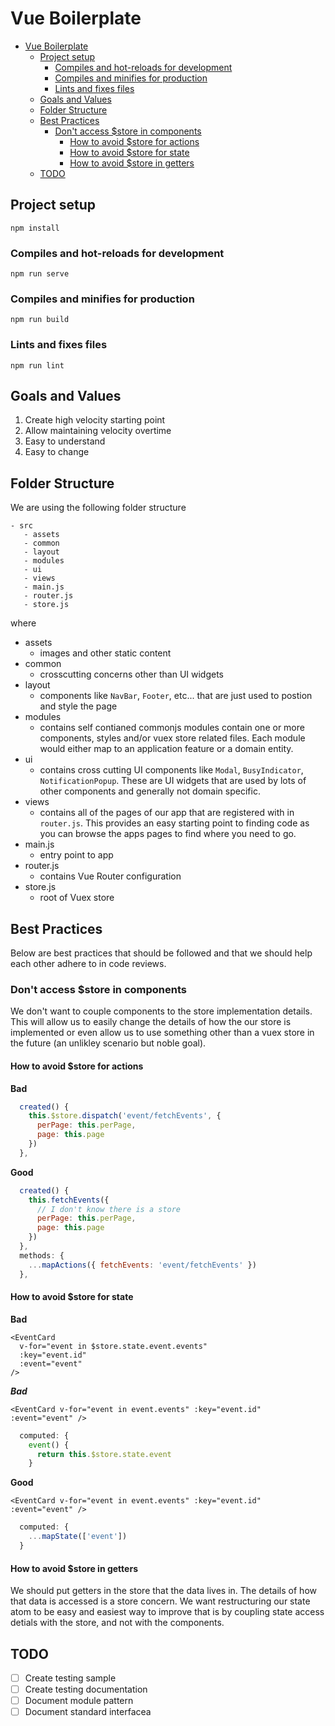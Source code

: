 # Vue Boilerplate

<!-- TOC -->

- [Vue Boilerplate](#vue-boilerplate)
  - [Project setup](#project-setup)
    - [Compiles and hot-reloads for development](#compiles-and-hot-reloads-for-development)
    - [Compiles and minifies for production](#compiles-and-minifies-for-production)
    - [Lints and fixes files](#lints-and-fixes-files)
  - [Goals and Values](#goals-and-values)
  - [Folder Structure](#folder-structure)
  - [Best Practices](#best-practices)
    - [Don't access \$store in components](#dont-access-store-in-components)
      - [How to avoid \$store for actions](#how-to-avoid-store-for-actions)
      - [How to avoid \$store for state](#how-to-avoid-store-for-state)
      - [How to avoid \$store in getters](#how-to-avoid-store-in-getters)
  - [TODO](#todo)

<!-- /TOC -->

## Project setup

```
npm install
```

### Compiles and hot-reloads for development

```
npm run serve
```

### Compiles and minifies for production

```
npm run build
```

### Lints and fixes files

```
npm run lint
```

## Goals and Values

1. Create high velocity starting point
2. Allow maintaining velocity overtime
3. Easy to understand
4. Easy to change

## Folder Structure

We are using the following folder structure

```
- src
   - assets
   - common
   - layout
   - modules
   - ui
   - views
   - main.js
   - router.js
   - store.js
```

where

- assets
  - images and other static content
- common
  - crosscutting concerns other than UI widgets
- layout
  - components like `NavBar`, `Footer`, etc... that are just used to postion and style the page
- modules
  - contains self contianed commonjs modules contain one or more components, styles and/or vuex store related files. Each module would either map to an application feature or a domain entity.
- ui
  - contains cross cutting UI components like `Modal`, `BusyIndicator`, `NotificationPopup`. These are UI widgets that are used by lots of other components and generally not domain specific.
- views
  - contains all of the pages of our app that are registered with in `router.js`. This provides an easy starting point to finding code as you can browse the apps pages to find where you need to go.
- main.js
  - entry point to app
- router.js
  - contains Vue Router configuration
- store.js
  - root of Vuex store

## Best Practices

Below are best practices that should be followed and that we should help each other adhere to in code reviews.

### Don't access \$store in components

We don't want to couple components to the store implementation details. This will allow us to easily change the details of how the our store is implemented or even allow us to use something other than a vuex store in the future (an unlikley scenario but noble goal).

#### How to avoid \$store for actions

**Bad**

```javascript
  created() {
    this.$store.dispatch('event/fetchEvents', {
      perPage: this.perPage,
      page: this.page
    })
  },
```

**Good**

```javascript
  created() {
    this.fetchEvents({
      // I don't know there is a store
      perPage: this.perPage,
      page: this.page
    })
  },
  methods: {
    ...mapActions({ fetchEvents: 'event/fetchEvents' })
  },
```

#### How to avoid \$store for state

**Bad**

```vue
<EventCard
  v-for="event in $store.state.event.events"
  :key="event.id"
  :event="event"
/>
```

**_Bad_**

```vue
<EventCard v-for="event in event.events" :key="event.id" :event="event" />
```

```javascript
  computed: {
    event() {
      return this.$store.state.event
    }
```

**Good**

```vue
<EventCard v-for="event in event.events" :key="event.id" :event="event" />
```

```javascript
  computed: {
    ...mapState(['event'])
  }
```

#### How to avoid \$store in getters

We should put getters in the store that the data lives in. The details of how that data is accessed is a store concern. We want restructuring our state atom to be easy and easiest way to improve that is by coupling state access detials with the store, and not with the components.

## TODO

- [ ] Create testing sample
- [ ] Create testing documentation
- [ ] Document module pattern
- [ ] Document standard interfacea
